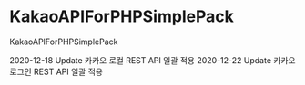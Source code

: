 # KakaoAPIForPHPSimplePack
KakaoAPIForPHPSimplePack

2020-12-18 Update 카카오 로컬 REST API 일괄 적용 
2020-12-22 Update 카카오 로그인 REST API 일괄 적용
